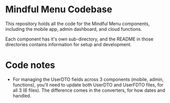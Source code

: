 # Mindful Menu Codebase

This repository holds all the code for the Mindful Menu components, including the mobile app, admin dashboard, and cloud functions.

Each component has it's own sub-directory, and the README in those directories contains information for setup and development.

# Code notes

- For managing the UserDTO fields across 3 components (mobile, admin, functions), you'll need to update both UserDTO and UserFDTO files, for all 3 (6 files).  The difference comes in the converters, for how dates and handled.